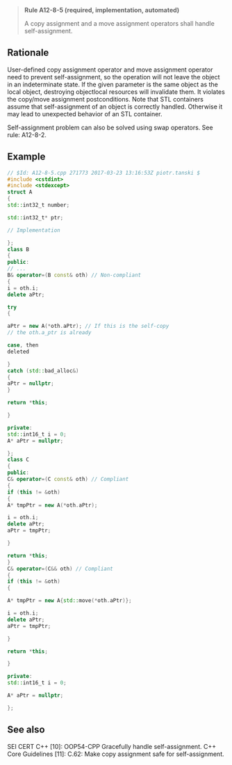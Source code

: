 > **Rule A12-8-5 (required, implementation, automated)**
>
> A copy assignment and a move assignment operators shall
> handle self-assignment.

## Rationale

User-defined copy assignment operator and move assignment operator need to
prevent self-assignment, so the operation will not leave the object in an indeterminate
state. If the given parameter is the same object as the local object, destroying objectlocal resources will invalidate them. It violates the copy/move assignment
postconditions.
Note that STL containers assume that self-assignment of an object is correctly handled.
Otherwise it may lead to unexpected behavior of an STL container.

Self-assignment problem can also be solved using swap operators. See rule: A12-8-2.

## Example

```cpp
// $Id: A12-8-5.cpp 271773 2017-03-23 13:16:53Z piotr.tanski $
#include <cstdint>
#include <stdexcept>
struct A
{
std::int32_t number;

std::int32_t* ptr;

// Implementation

};
class B
{
public:
// ...
B& operator=(B const& oth) // Non-compliant
{
i = oth.i;
delete aPtr;

try
{

aPtr = new A(*oth.aPtr); // If this is the self-copy
// the oth.a_ptr is already

case, then
deleted

}
catch (std::bad_alloc&)
{
aPtr = nullptr;
}

return *this;

}

private:
std::int16_t i = 0;
A* aPtr = nullptr;

};
class C
{
public:
C& operator=(C const& oth) // Compliant
{
if (this != &oth)
{
A* tmpPtr = new A(*oth.aPtr);

i = oth.i;
delete aPtr;
aPtr = tmpPtr;

}

return *this;
}
C& operator=(C&& oth) // Compliant
{
if (this != &oth)
{

A* tmpPtr = new A{std::move(*oth.aPtr)};

i = oth.i;
delete aPtr;
aPtr = tmpPtr;

}

return *this;

}

private:
std::int16_t i = 0;

A* aPtr = nullptr;

};

```

## See also

SEI CERT C++ [10]: OOP54-CPP Gracefully handle self-assignment.
C++ Core Guidelines [11]: C.62: Make copy assignment safe for self-assignment.
